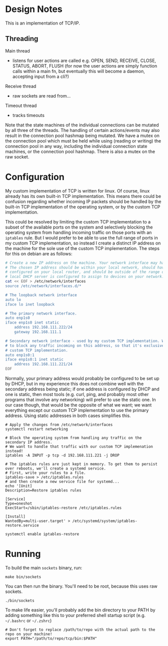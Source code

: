 # Design Notes

This is an implementation of TCP/IP.

##  Threading

Main thread

- listens for user actions are called e.g. OPEN, SEND, RECEIVE, CLOSE, STATUS, ABORT, FLUSH
  (for now the user actions are simply function calls within a main fn, but eventually this will become a daemon, accepting input from a cli?)

Receive thread

- raw sockets are read from...

Timeout thread

- tracks timeouts

Note that the state machines of the individual connections can be mutated by all three of the threads. The handling of certain actions/events may also result in the connection pool hashmap being mutated. We have a mutex on the connection pool which must be held while using (reading or writing) the connection pool in any way, including the individual connection state machines, or the connection pool hashmap.
There is also a mutex on the raw socket.

# Configuration

My custom implementation of TCP is written for linux. Of course, linux already has its own built-in TCP implementation. This means there could be confusion regarding whether incoming IP packets should be handled by the built-in TCP implementation of the operating system, or by the custom TCP implementation.

This could be resolved by limiting the custom TCP implementation to a subset of the available ports on the system and selectively blocking the operating system from handling incoming traffic on those ports with an `iptables` rule. But I would prefer to be able to use the full range of ports in my custom TCP implementation, so instead I create a distinct IP address on the machine for the sole use of the custom TCP implementation. The steps for this on debian are as follows:

```sh
# Create a new IP address on the machine. Your network interface may have a different name.
# The chosen IP address should be within your local network, should have the same subnet mask
# configured on your local router, and should be outside of the range of addresses that your
# local DHCP server is configured to assign to devices on your network. You'll need to run this as root.
cat << EOF > /etc/network/interfaces
source /etc/network/interfaces.d/*

# The loopback network interface
auto lo
iface lo inet loopback

# The primary network interface.
auto enp1s0
iface enp1s0 inet static
    address 192.168.111.222/24
    gateway 192.168.111.1

# Secondary network interface - used by my custom TCP implementation. We'll set up iptables
# to block any traffic incoming on this address, so that it's exclusively handled by our
# custom TCP implementation.
auto enp1s0:1
iface enp1s0:1 inet static
    address 192.168.111.221/24
EOF
```

Normally, your primary address would probably be configured to be set up by DHCP, but in my experience this does not combine well with the secondary address being static; if one address is configured by DHCP and one is static, then most tools (e.g. curl, ping, and probably most other programs that involve any networking) will prefer to use the static one. In our case though, that would be the opposite of what we want; we want everything except our custom TCP implementation to use the primary address. Using static addresses in both cases simplifies this.

```
# Apply the changes from /etc/network/interfaces
systemctl restart networking

# Block the operating system from handling any traffic on the secondary IP address.
# We want to handle that traffic with our custom TCP implemenation instead!
iptables -A INPUT -p tcp -d 192.168.111.221 -j DROP

# The iptables rules are just kept in memory. To get them to persist over reboots, we'll create a systemd service.
# First, write your rules to a file.
iptables-save > /etc/iptables.rules
# and then create a new service file for systemd...
echo '[Unit]
Description=Restore iptables rules

[Service]
Type=oneshot
ExecStart=/sbin/iptables-restore /etc/iptables.rules

[Install]
WantedBy=multi-user.target' > /etc/systemd/system/iptables-restore.service

systemctl enable iptables-restore
```


#  Running


To build the main `sockets` binary, run:

```
make bin/sockets
```

You can then run the binary. You'll need to be root, because this uses raw sockets.

```
./bin/sockets
```

To make life easier, you'll probably add the bin directory to your PATH by adding something like this to your preferred shell startup script (e.g. `~/.bashrc` or `~/.zshrc`)

```
# Don't forget to replace /path/to/repo with the actual path to the repo on your machine!
export PATH="/path/to/repo/tcp/bin:$PATH"
```

